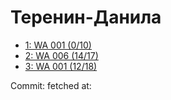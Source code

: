 # Теренин-Данила
- [1: WA 001 (0/10)](1.md)
- [2: WA 006 (14/17)](2.md)
- [3: WA 001 (12/18)](3.md)

Commit: 
 fetched at: 
